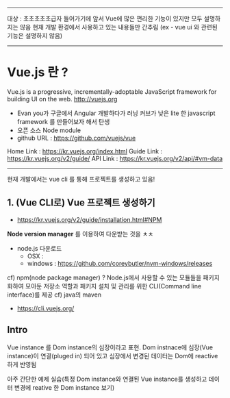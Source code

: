 ***
대상 : 초초초초초급자
들어가기에 앞서 Vue에 많은 편리한 기능이 있지만 모두 설명하지는 않음
현재 개발 환경에서 사용하고 있는 내용들만 간추림
(ex - vue ui 와 관련된 기능은 설명하지 않음)
***
# Vue.js 란 ? 
Vue.js is a progressive, incrementally-adoptable JavaScript framework for building UI on the web. http://vuejs.org
* Evan you가 구글에서 Angular 개발하다가 러닝 커브가 낮은 lite 한 javascript framework 를 만들어보자 해서 탄생
* 오픈 소스 Node module
* github URL : https://github.com/vuejs/vue

Home Link : https://kr.vuejs.org/index.html
Guide Link : https://kr.vuejs.org/v2/guide/
API Link : https://kr.vuejs.org/v2/api/#vm-data

* * *

현재 개발에서는 vue cli 를 통해 프로젝트를 생성하고 있음!
## 1. (Vue CLI로) Vue 프로젝트 생성하기
* https://kr.vuejs.org/v2/guide/installation.html#NPM

**Node version manager** 를 이용하여 다운받는 것을 ㅊㅊ
* node.js 다운로드
    * OSX : 
    * windows : https://github.com/coreybutler/nvm-windows/releases

cf) npm(node package manager) ? Node.js에서 사용할 수 있는 모듈들을 패키지화하여 모아둔 저장소 역할과 패키지 설치 및 관리를 위한 CLI(Command line interface)를 제공 cf) java의 maven
* https://cli.vuejs.org/


## Intro
Vue instance 를 Dom instance의 심장이라고 표현. 
Dom instnace에 심장(Vue instance)이 연결(pluged in) 되어 있고 심장에서 변경된 데이터는 Dom에 reactive하게 반영됨

아주 간단한 예제 실습(특정 Dom instance와 연결된 Vue instance를 생성하고 데이터 변경에 reative 한 Dom instance 보기)
